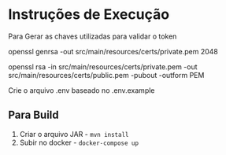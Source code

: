 # Instruções de Execução

Para Gerar as chaves utilizadas para validar o token

openssl genrsa -out src/main/resources/certs/private.pem 2048

openssl rsa -in src/main/resources/certs/private.pem -out src/main/resources/certs/public.pem -pubout -outform PEM

Crie o arquivo .env baseado no .env.example

## Para Build

1. Criar o arquivo JAR - `mvn install`
2. Subir no docker - `docker-compose up`
